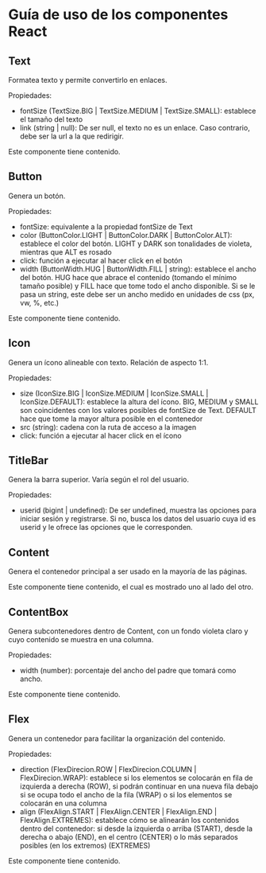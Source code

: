 # Guía de uso de los componentes React

## Text

Formatea texto y permite convertirlo en enlaces.

Propiedades:

* fontSize (TextSize.BIG | TextSize.MEDIUM | TextSize.SMALL): establece el tamaño del texto
* link (string | null): De ser null, el texto no es un enlace. Caso contrario, debe ser la url a la que redirigir.

Este componente tiene contenido.


## Button

Genera un botón.

Propiedades:

* fontSize: equivalente a la propiedad fontSize de Text
* color (ButtonColor.LIGHT | ButtonColor.DARK | ButtonColor.ALT): establece el color del botón. LIGHT y DARK son tonalidades de violeta, mientras que ALT es rosado
* click: función a ejecutar al hacer click en el botón
* width (ButtonWidth.HUG | ButtonWidth.FILL | string): establece el ancho del botón. HUG hace que abrace el contenido (tomando el mínimo tamaño posible) y FILL hace que tome todo el ancho disponible. Si se le pasa un string, este debe ser un ancho medido en unidades de css (px, vw, %, etc.)

Este componente tiene contenido.


## Icon

Genera un ícono alineable con texto. Relación de aspecto 1:1.

Propiedades: 

* size (IconSize.BIG | IconSize.MEDIUM | IconSize.SMALL | IconSize.DEFAULT): establece la altura del ícono. BIG, MEDIUM y SMALL son coincidentes con los valores posibles de fontSize de Text. DEFAULT hace que tome la mayor altura posible en el contenedor
* src (string): cadena con la ruta de acceso a la imagen
* click: función a ejecutar al hacer click en el ícono


## TitleBar

Genera la barra superior. Varía según el rol del usuario.

Propiedades:

* userid (bigint | undefined): De ser undefined, muestra las opciones para iniciar sesión y registrarse. Si no, busca los datos del usuario cuya id es userid y le ofrece las opciones que le corresponden.

## Content

Genera el contenedor principal a ser usado en la mayoría de las páginas.

Este componente tiene contenido, el cual es mostrado uno al lado del otro.

## ContentBox

Genera subcontenedores dentro de Content, con un fondo violeta claro y cuyo contenido se muestra en una columna.

Propiedades:

* width (number): porcentaje del ancho del padre que tomará como ancho.

Este componente tiene contenido.

## Flex

Genera un contenedor para facilitar la organización del contenido.

Propiedades:

* direction (FlexDirecion.ROW | FlexDirecion.COLUMN | FlexDirecion.WRAP): establece si los elementos se colocarán en fila de izquierda a derecha (ROW), si podrán continuar en una nueva fila debajo si se ocupa todo el ancho de la fila (WRAP) o si los elementos se colocarán en una columna
* align (FlexAlign.START | FlexAlign.CENTER | FlexAlign.END | FlexAlign.EXTREMES): establece cómo se alinearán los contenidos dentro del contenedor: si desde la izquierda o arriba (START), desde la derecha o abajo (END), en el centro (CENTER) o lo más separados posibles (en los extremos) (EXTREMES)

Este componente tiene contenido.

